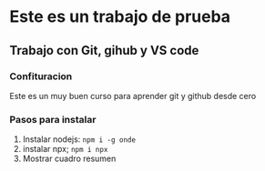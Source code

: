 # Este es un trabajo de prueba

## Trabajo con Git, gihub y VS code

### Confituracion

Este es un muy buen curso para aprender git y github desde cero

### Pasos para instalar

1. Instalar nodejs: `npm i -g onde`
2. instalar npx; `npm i npx`
3. Mostrar cuadro resumen
